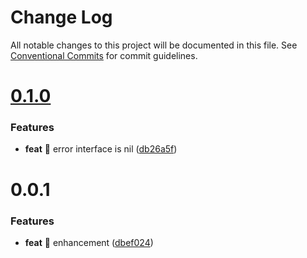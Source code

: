 # Change Log

All notable changes to this project will be documented in this file.
See [Conventional Commits](https://conventionalcommits.org) for commit guidelines.



# [0.1.0](https://github.com/utilsgo/x/compare/v0.0.1...v0.1.0)

### Features

* **feat** 🎸 error interface is nil ([db26a5f](https://github.com/utilsgo/x/commit/db26a5f654009905c9ce9a505ae9d1b35889be7b))



# 0.0.1

### Features

* **feat** 🎸 enhancement ([dbef024](https://github.com/utilsgo/x/commit/dbef024e386a6abfcff82c31b609b564a67163af))

